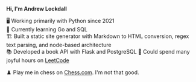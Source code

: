 **Hi, I'm Andrew Lockdall**

🖥️ Working primarily with Python since 2021  
🐹 Currently learning Go and SQL  
🏗️ Built a static site generator with Markdown to HTML conversion, regex text parsing, and node-based architecture  
📚 Developed a book API with Flask and PostgreSQL
🚀 Could spend many joyful hours on [LeetCode](https://leetcode.com/u/arrelecq/)  

♟️ Play me in chess on [Chess.com](https://www.chess.com/member/daristane).  I'm not that good. 
